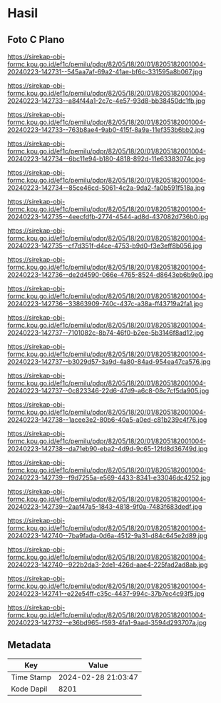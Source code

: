 # Hasil

## Foto C Plano

https://sirekap-obj-formc.kpu.go.id/ef1c/pemilu/pdpr/82/05/18/20/01/8205182001004-20240223-142731--545aa7af-69a2-41ae-bf6c-331595a8b067.jpg

https://sirekap-obj-formc.kpu.go.id/ef1c/pemilu/pdpr/82/05/18/20/01/8205182001004-20240223-142733--a84f44a1-2c7c-4e57-93d8-bb38450dc1fb.jpg

https://sirekap-obj-formc.kpu.go.id/ef1c/pemilu/pdpr/82/05/18/20/01/8205182001004-20240223-142733--763b8ae4-9ab0-415f-8a9a-11ef353b6bb2.jpg

https://sirekap-obj-formc.kpu.go.id/ef1c/pemilu/pdpr/82/05/18/20/01/8205182001004-20240223-142734--6bc11e94-b180-4818-892d-11e63383074c.jpg

https://sirekap-obj-formc.kpu.go.id/ef1c/pemilu/pdpr/82/05/18/20/01/8205182001004-20240223-142734--85ce46cd-5061-4c2a-9da2-fa0b591f518a.jpg

https://sirekap-obj-formc.kpu.go.id/ef1c/pemilu/pdpr/82/05/18/20/01/8205182001004-20240223-142735--4eecfdfb-2774-4544-ad8d-437082d736b0.jpg

https://sirekap-obj-formc.kpu.go.id/ef1c/pemilu/pdpr/82/05/18/20/01/8205182001004-20240223-142735--cf7d351f-d4ce-4753-b9d0-f3e3eff8b056.jpg

https://sirekap-obj-formc.kpu.go.id/ef1c/pemilu/pdpr/82/05/18/20/01/8205182001004-20240223-142736--de2d4590-066e-4765-8524-d8643eb6b9e0.jpg

https://sirekap-obj-formc.kpu.go.id/ef1c/pemilu/pdpr/82/05/18/20/01/8205182001004-20240223-142736--33863909-740c-437c-a38a-ff43719a2fa1.jpg

https://sirekap-obj-formc.kpu.go.id/ef1c/pemilu/pdpr/82/05/18/20/01/8205182001004-20240223-142737--7101082c-8b74-46f0-b2ee-5b3146f8ad12.jpg

https://sirekap-obj-formc.kpu.go.id/ef1c/pemilu/pdpr/82/05/18/20/01/8205182001004-20240223-142737--b3029d57-3a9d-4a80-84ad-954ea47ca576.jpg

https://sirekap-obj-formc.kpu.go.id/ef1c/pemilu/pdpr/82/05/18/20/01/8205182001004-20240223-142737--0c823346-22d6-47d9-a6c8-08c7cf5da905.jpg

https://sirekap-obj-formc.kpu.go.id/ef1c/pemilu/pdpr/82/05/18/20/01/8205182001004-20240223-142738--1acee3e2-80b6-40a5-a0ed-c81b239c4f76.jpg

https://sirekap-obj-formc.kpu.go.id/ef1c/pemilu/pdpr/82/05/18/20/01/8205182001004-20240223-142738--da71eb90-eba2-4d9d-9c65-12fd8d36749d.jpg

https://sirekap-obj-formc.kpu.go.id/ef1c/pemilu/pdpr/82/05/18/20/01/8205182001004-20240223-142739--f9d7255a-e569-4433-8341-e33046dc4252.jpg

https://sirekap-obj-formc.kpu.go.id/ef1c/pemilu/pdpr/82/05/18/20/01/8205182001004-20240223-142739--2aaf47a5-1843-4818-9f0a-7483f683dedf.jpg

https://sirekap-obj-formc.kpu.go.id/ef1c/pemilu/pdpr/82/05/18/20/01/8205182001004-20240223-142740--7ba9fada-0d6a-4512-9a31-d84c645e2d89.jpg

https://sirekap-obj-formc.kpu.go.id/ef1c/pemilu/pdpr/82/05/18/20/01/8205182001004-20240223-142740--922b2da3-2de1-426d-aae4-225fad2ad8ab.jpg

https://sirekap-obj-formc.kpu.go.id/ef1c/pemilu/pdpr/82/05/18/20/01/8205182001004-20240223-142741--e22e54ff-c35c-4437-994c-37b7ec4c93f5.jpg

https://sirekap-obj-formc.kpu.go.id/ef1c/pemilu/pdpr/82/05/18/20/01/8205182001004-20240223-142732--e36bd965-f593-4fa1-9aad-3594d293707a.jpg


## Metadata

| Key        | Value               |
| ---------- | ------------------- |
| Time Stamp | 2024-02-28 21:03:47 |
| Kode Dapil | 8201                |



